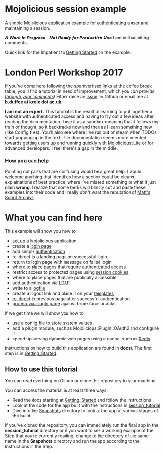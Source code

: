 # Mojolicious session example
A simple Mojolicious application example for authenticating a user and maintaining a session.

_**A Work In Progress - Not Ready for Production Use**_  I am still soliciting comments.

Quick link for the Impatient to [Getting Started](docs/Getting_Started.md) on the example.

# London Perl Workshop 2017
If you've come here following the spamvertised links at the coffee break table,
you'll find a tutorial in need of improvement, which _you can provide 
[through your comments](docs/CONTRIBUTING.md)!_
Either raise an [issue](https://github.com/duffee/Mojolicious_session_example/issues) 
on Github or email me at **b.duffee at keele dot ac.uk**.

**I am not an expert.**
This tutorial is the result of learning to put together a website with authenticated access
and having to try out a few ideas after reading the documentation.
I use it as a sandbox meaning that it follows my train of thought, 
so it backtracks now and then as I learn something new (like Config files).
You'll also see where I've run out of steam when TODOs start popping up in the text.
The documentation seems more oriented towards getting users up and running quickly 
with Mojolicious::Lite or for advanced developers.  I feel there's a gap in the middle.

### [How you can help](CONTRIBUTING.md)

Pointing out parts that are confusing would be a great help.
I would welcome anything that identifies how a section could be clearer,
explainations of best practice, where I've missed something or what it just plain **wrong**.
I realize that some berks will blindly cut and paste these examples into their code 
and I really _don't_ want the reputation of 
[Matt's Script Archive](https://en.wikipedia.org/wiki/Matt%27s_Script_Archive). 

# What you can find here

This example will show you how to 
* [set up](docs/Getting_Started.md) a Mojolicious application
* create a [login page](docs/Login.md)
* add simple [authentication](docs/Authenticate.md)
* re-direct to a landing page on successful login
* return to login page with message on failed login
* where to place pages that require authenticated access
* restrict access to protected pages using [session cookies](docs/Sessions.md)
* where to place pages that are publically accessible
* add authentication via [LDAP](docs/LDAP.md)
* write to a [logfile](docs/Logging.md)
* create a logout link and place it on your [templates](docs/Templates.md)
* [re-direct](docs/Redirect.md) to previous page after successful authentication
* [protect your login page](docs/Authenticate2.md) against brute force attacks

if we get time we will show you how to
* use a [config file](docs/Config.md) to store system values
* add a plugin module, such as Mojolicious::Plugin::OAuth2 and configure it
* speed up serving dynamic web pages using a cache, such as 
[Redis](https://metacpan.org/pod/MojoX::Redis2)

Instructions on how to build this application are found in **docs/**.
The first step is in [Getting_Started](docs/Getting_Started.md).

## How to use this tutorial

You can read everthing on Github or clone this repository to your machine.

You can access the material in at least three ways:
* Read the docs starting at [Getting_Started](docs/Getting_Started.md) and follow the instructions
* Look at the code for the app built with the instructions in [session_tutorial](session_tutorial)
* Dive into the [Snapshots](Snapshots) directory to look at the app at various stages of the build

If you've cloned the repository, you can immediately run the final app in the **session_tutorial**
directory or if you want to see a working example of the Step that you're currently reading, change to the 
directory of the same name in the **Snapshots** directory and run the app according to the instructions
in the Step.
